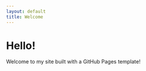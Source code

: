 ```yaml
---
layout: default
title: Welcome
---
```


# Hello!

Welcome to my site built with a GitHub Pages template!
